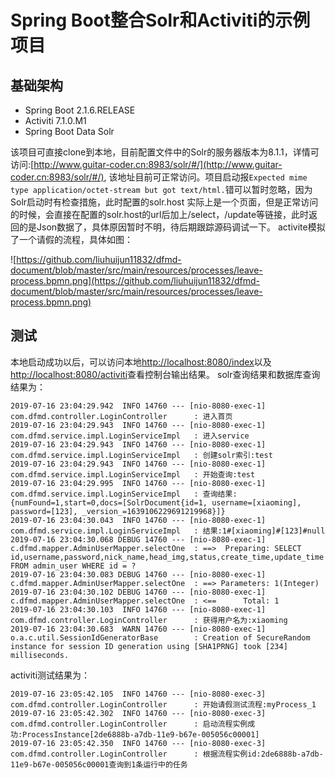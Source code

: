 # Spring Boot整合Solr和Activiti的示例项目
## 基础架构
- Spring Boot 2.1.6.RELEASE
- Activiti 7.1.0.M1
- Spring Boot Data Solr

该项目可直接clone到本地，目前配置文件中的Solr的服务器版本为8.1.1，详情可访问:[http://www.guitar-coder.cn:8983/solr/#/](http://www.guitar-coder.cn:8983/solr/#/),
该地址目前可正常访问。项目启动报`Expected mime type application/octet-stream but got text/html.`错可以暂时忽略，因为Solr启动时有检查措施，此时配置的solr.host
实际上是一个页面，但是正常访问的时候，会直接在配置的solr.host的url后加上/select，/update等链接，此时返回的是Json数据了，具体原因暂时不明，待后期跟踪源码调试一下。
activite模拟了一个请假的流程，具体如图：

![https://github.com/liuhuijun11832/dfmd-document/blob/master/src/main/resources/processes/leave-process.bpmn.png](https://github.com/liuhuijun11832/dfmd-document/blob/master/src/main/resources/processes/leave-process.bpmn.png)
## 测试
本地启动成功以后，可以访问本地[http://localhost:8080/index](http://localhost:8080/index)以及[http://localhost:8080/activiti](http://localhost:8080/activiti)查看控制台输出结果。
solr查询结果和数据库查询结果为：
```
2019-07-16 23:04:29.942  INFO 14760 --- [nio-8080-exec-1] com.dfmd.controller.LoginController      : 进入首页
2019-07-16 23:04:29.943  INFO 14760 --- [nio-8080-exec-1] com.dfmd.service.impl.LoginServiceImpl   : 进入service
2019-07-16 23:04:29.943  INFO 14760 --- [nio-8080-exec-1] com.dfmd.service.impl.LoginServiceImpl   : 创建solr索引:test
2019-07-16 23:04:29.943  INFO 14760 --- [nio-8080-exec-1] com.dfmd.service.impl.LoginServiceImpl   : 开始查询:test
2019-07-16 23:04:29.995  INFO 14760 --- [nio-8080-exec-1] com.dfmd.service.impl.LoginServiceImpl   : 查询结果:{numFound=1,start=0,docs=[SolrDocument{id=1, username=[xiaoming], password=[123], _version_=1639106229691219968}]}
2019-07-16 23:04:30.043  INFO 14760 --- [nio-8080-exec-1] com.dfmd.service.impl.LoginServiceImpl   : 结果:1#[xiaoming]#[123]#null
2019-07-16 23:04:30.068 DEBUG 14760 --- [nio-8080-exec-1] c.dfmd.mapper.AdminUserMapper.selectOne  : ==>  Preparing: SELECT id,username,password,nick_name,head_img,status,create_time,update_time FROM admin_user WHERE id = ? 
2019-07-16 23:04:30.083 DEBUG 14760 --- [nio-8080-exec-1] c.dfmd.mapper.AdminUserMapper.selectOne  : ==> Parameters: 1(Integer)
2019-07-16 23:04:30.102 DEBUG 14760 --- [nio-8080-exec-1] c.dfmd.mapper.AdminUserMapper.selectOne  : <==      Total: 1
2019-07-16 23:04:30.103  INFO 14760 --- [nio-8080-exec-1] com.dfmd.controller.LoginController      : 获得用户名为:xiaoming
2019-07-16 23:04:30.683  WARN 14760 --- [nio-8080-exec-1] o.a.c.util.SessionIdGeneratorBase        : Creation of SecureRandom instance for session ID generation using [SHA1PRNG] took [234] milliseconds.

```
activiti测试结果为：
```
2019-07-16 23:05:42.105  INFO 14760 --- [nio-8080-exec-3] com.dfmd.controller.LoginController      : 开始请假测试流程:myProcess_1
2019-07-16 23:05:42.302  INFO 14760 --- [nio-8080-exec-3] com.dfmd.controller.LoginController      : 启动流程实例成功:ProcessInstance[2de6888b-a7db-11e9-b67e-005056c00001]
2019-07-16 23:05:42.350  INFO 14760 --- [nio-8080-exec-3] com.dfmd.controller.LoginController      : 根据流程实例id:2de6888b-a7db-11e9-b67e-005056c00001查询到1条运行中的任务
```
